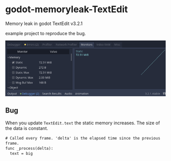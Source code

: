 # godot-memoryleak-TextEdit
Memory leak in godot TextEdit v3.2.1

example project to reproduce the bug.

![Screenshot_godot_memory_leak_2020-04-13_09-31-48.png](Screenshot_godot_memory_leak_2020-04-13_09-31-48.png)


## Bug

When you update `TextEdit.text` the static memory increases.
The size of the data is constant.

```gdscript
# Called every frame. 'delta' is the elapsed time since the previous frame.
func _process(delta):
  text = big
```
